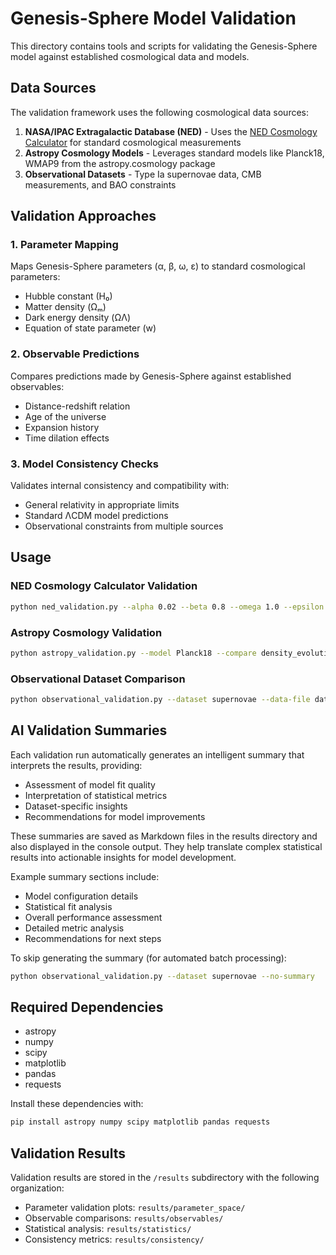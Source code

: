# Genesis-Sphere Model Validation

This directory contains tools and scripts for validating the Genesis-Sphere model against established cosmological data and models.

## Data Sources

The validation framework uses the following cosmological data sources:

1. **NASA/IPAC Extragalactic Database (NED)** - Uses the [NED Cosmology Calculator](https://ned.ipac.caltech.edu/help/cosmology_calc.html) for standard cosmological measurements
2. **Astropy Cosmology Models** - Leverages standard models like Planck18, WMAP9 from the astropy.cosmology package
3. **Observational Datasets** - Type Ia supernovae data, CMB measurements, and BAO constraints

## Validation Approaches

### 1. Parameter Mapping

Maps Genesis-Sphere parameters (α, β, ω, ε) to standard cosmological parameters:
- Hubble constant (H₀)
- Matter density (Ωₘ)
- Dark energy density (ΩΛ)
- Equation of state parameter (w)

### 2. Observable Predictions

Compares predictions made by Genesis-Sphere against established observables:
- Distance-redshift relation
- Age of the universe
- Expansion history
- Time dilation effects

### 3. Model Consistency Checks

Validates internal consistency and compatibility with:
- General relativity in appropriate limits
- Standard ΛCDM model predictions
- Observational constraints from multiple sources

## Usage

### NED Cosmology Calculator Validation

```bash
python ned_validation.py --alpha 0.02 --beta 0.8 --omega 1.0 --epsilon 0.1
```

### Astropy Cosmology Validation

```bash
python astropy_validation.py --model Planck18 --compare density_evolution
```

### Observational Dataset Comparison

```bash
python observational_validation.py --dataset supernovae --data-file datasets/SNe_gold_sample.csv
```

## AI Validation Summaries

Each validation run automatically generates an intelligent summary that interprets the results, providing:

- Assessment of model fit quality
- Interpretation of statistical metrics
- Dataset-specific insights
- Recommendations for model improvements

These summaries are saved as Markdown files in the results directory and also displayed in the console output. They help translate complex statistical results into actionable insights for model development.

Example summary sections include:
- Model configuration details
- Statistical fit analysis
- Overall performance assessment 
- Detailed metric analysis
- Recommendations for next steps

To skip generating the summary (for automated batch processing):
```bash
python observational_validation.py --dataset supernovae --no-summary
```

## Required Dependencies

- astropy
- numpy
- scipy
- matplotlib
- pandas
- requests

Install these dependencies with:
```bash
pip install astropy numpy scipy matplotlib pandas requests
```

## Validation Results

Validation results are stored in the `/results` subdirectory with the following organization:
- Parameter validation plots: `results/parameter_space/`
- Observable comparisons: `results/observables/`
- Statistical analysis: `results/statistics/`
- Consistency metrics: `results/consistency/`
